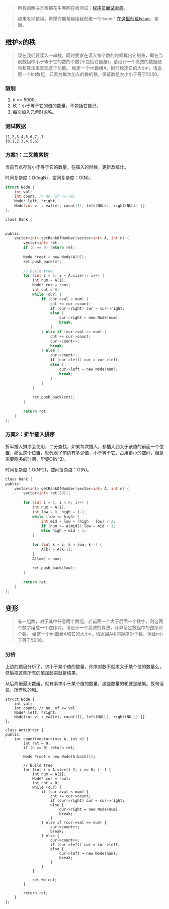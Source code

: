 > 所有的解决方案都在牛客网在线测试：[程序员面试金典](http://www.nowcoder.com/ta/cracking-the-coding-interview)。

> 如果发现错误，希望你能帮我给我创建一个Issue：[在这里创建Issue](https://github.com/Shitaibin/CC150/issues)，谢谢。


##  维护x的秩

> 现在我们要读入一串数，同时要求在读入每个数的时候算出它的秩，即在当前数组中小于等于它的数的个数(不包括它自身)，请设计一个高效的数据结构和算法来实现这个功能。
给定一个int数组A，同时给定它的大小n，请返回一个int数组，元素为每次加入的数的秩。保证数组大小小于等于5000。

### 限制

1. n <= 5000,
1. 秩：小于等于它的值的数量，不包括它自己，
1. 每次加入元素时求秩。


### 测试数据

```
[1,2,3,4,5,6,7],7
[0,1,2,3,4,5,6]
```

### 方案1：二叉搜索树

当前节点存放小于等于它的数量，在插入的时候，更新及统计。

时间复杂度：O(logN)，空间复杂度：O(N)。

```C
struct Node {
    int val;
    int count; // no. of <= val
    Node* left, *right;
    Node(int v) : val(v), count(1), left(NULL), right(NULL) {}
};

class Rank {
    
    
public:
    vector<int> getRankOfNumber(vector<int> A, int n) {
        vector<int> ret;
        if (n == 0) return ret;
        
        Node *root = new Node(A[0]);
        ret.push_back(0);
        
        // Build tree
        for (int i = 1; i < A.size(); i++) {
            int num = A[i];
            Node* cur = root;
            int cnt = 0;
            while (cur) {
                if (cur->val < num) {
                    cnt += cur->count;
                    if (cur->right) cur = cur->right;
                    else {
                        cur->right = new Node(num);
                        break;
                    }
                } else if (cur->val == num) {
                    cnt += cur->count;
                    cur->count++;
                    break;
                } else {
                    cur->count++;
                    if (cur->left) cur = cur->left;
                    else {
                        cur->left = new Node(num);
                        break;
                    }
                }
            }
            
            ret.push_back(cnt);
        }
        
        return ret;
    }
};
```

### 方案2：折半插入排序

折半插入排序会使用，二分查找，如果每次插入，都插入到大于该值的前面一个位置，那么这个位置，就代表了前边有多少值，小于等于它。占用更小的空间，但是需要刚多的时间，毕竟O(N^2)。


时间复杂度：O(N^2)，空间复杂度：O(N)。

```C
class Rank {
public:
    vector<int> getRankOfNumber(vector<int> A, int n) {
        vector<int> ret({0});
        
        for (int i = 1; i < n; i++) {
            int num = A[i];
            int low = 0, high = i-1;
            while (low <= high) {
                int mid = low + (high - low) / 2;
                if (num >= A[mid]) low = mid + 1;
                else high = mid - 1;
            }
            
            for (int k = i; k > low; k--) {
                A[k] = A[k-1];
            }
            A[low] = num;
            
            ret.push_back(low);
        }
        
        return ret;
    }
};
```



## 变形

> 有一组数，对于其中任意两个数组，若前面一个大于后面一个数字，则这两个数字组成一个逆序对。请设计一个高效的算法，计算给定数组中的逆序对个数。
给定一个int数组A和它的大小n，请返回A中的逆序对个数。保证n小于等于5000。


### 分析

上边的题目分析了，求小于某个值的数量，你序对数不就求大于某个值的数量么，然后把这些所有的值加起来就是结果。

从后向前遍历数组，就有事求小于某个值的数量，这些数量的和就是结果。换句话说，所有秩的和。

```
struct Node {
    int val;
    int count; // no. of <= val
    Node* left, *right;
    Node(int v) : val(v), count(1), left(NULL), right(NULL) {}
};

class AntiOrder {
public:
    int count(vector<int> A, int n) {
        int ret = 0;
        if (n == 0) return ret;
        
        Node *root = new Node(A.back());
        
        // Build tree
        for (int i = A.size()-2; i >= 0; i--) {
            int num = A[i];
            Node* cur = root;
            int cnt = 0;
            while (cur) {
                if (cur->val < num) {
                    cnt += cur->count;
                    if (cur->right) cur = cur->right;
                    else {
                        cur->right = new Node(num);
                        break;
                    }
                } else if (cur->val == num) {
                    cur->count++;
                    break;
                } else {
                    cur->count++;
                    if (cur->left) cur = cur->left;
                    else {
                        cur->left = new Node(num);
                        break;
                    }
                }
            }
            
            ret += cnt;
        }
        
        return ret;
    }
};
```
